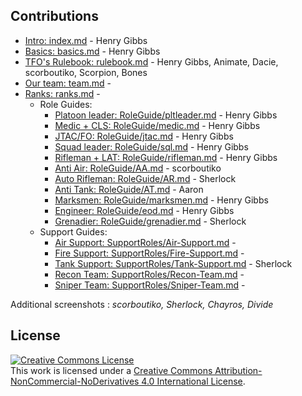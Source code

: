 ## Contributions

- [Intro: index.md](../index/) - Henry Gibbs
- [Basics: basics.md](../basics/) - Henry Gibbs
- [TFO's Rulebook: rulebook.md](../rulebook/) - Henry Gibbs, Animate, Dacie, scorboutiko, Scorpion, Bones
- [Our team: team.md](../team/) - 
- [Ranks: ranks.md](../ranks/) - 
    - Role Guides:
      - [Platoon leader: RoleGuide/pltleader.md](../RoleGuide/pltleader/) - Henry Gibbs
      - [Medic + CLS: RoleGuide/medic.md](../RoleGuide/medic/) - Henry Gibbs
      - [JTAC/FO: RoleGuide/jtac.md](../RoleGuide/jtac/) - Henry Gibbs
      - [Squad leader: RoleGuide/sql.md](../RoleGuide/sql/) - Henry Gibbs
      - [Rifleman + LAT: RoleGuide/rifleman.md](../RoleGuide/rifleman/) - Henry Gibbs
      - [Anti Air: RoleGuide/AA.md](../RoleGuide/AA/) - scorboutiko
      - [Auto Rifleman: RoleGuide/AR.md](../RoleGuide/AR/) - Sherlock
      - [Anti Tank: RoleGuide/AT.md](../RoleGuide/AT/) - Aaron
      - [Marksmen: RoleGuide/marksmen.md](../RoleGuide/marksmen/) - Henry Gibbs
      - [Engineer: RoleGuide/eod.md](../RoleGuide/eod/) - Henry Gibbs
      - [Grenadier: RoleGuide/grenadier.md](../RoleGuide/grenadier/) - Sherlock
    - Support Guides:
      - [Air Support: SupportRoles/Air-Support.md](../SupportRoles/Air-Support/) - 
      - [Fire Support: SupportRoles/Fire-Support.md](../SupportRoles/Fire-Support/) - 
      - [Tank Support: SupportRoles/Tank-Support.md](../SupportRoles/Tank-Support/) - Sherlock
      - [Recon Team: SupportRoles/Recon-Team.md](../SupportRoles/Recon-Team/) - 
      - [Sniper Team: SupportRoles/Sniper-Team.md](../SupportRoles/Sniper-Team/) - 

Additional screenshots : *scorboutiko, Sherlock, Chayros, Divide*

## License
<a rel="license" href="http://creativecommons.org/licenses/by-nc-nd/4.0/"><img alt="Creative Commons License" style="border-width:0" src="https://i.creativecommons.org/l/by-nc-nd/4.0/88x31.png" /></a><br />This work is licensed under a <a rel="license" href="http://creativecommons.org/licenses/by-nc-nd/4.0/">Creative Commons Attribution-NonCommercial-NoDerivatives 4.0 International License</a>.
